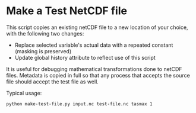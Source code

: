# Make a Test NetCDF file

This script copies an existing netCDF file to a new location of your choice, with the following two changes:
* Replace selected variable's actual data with a repeated constant (masking is preserved)
* Update global history attribute to reflect use of this script

It is useful for debugging mathematical transformations done to netCDF files. Metadata is copied in full so that any process that accepts the source file should accept the test file as well.

Typical usage:
```bash
python make-test-file.py input.nc test-file.nc tasmax 1
```